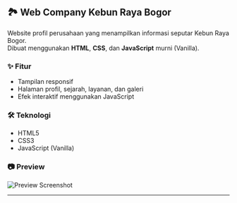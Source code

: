 ## 🏞 Web Company Kebun Raya Bogor

Website profil perusahaan yang menampilkan informasi seputar Kebun Raya Bogor.  
Dibuat menggunakan **HTML**, **CSS**, dan **JavaScript** murni (Vanilla).

### ✨ Fitur
- Tampilan responsif
- Halaman profil, sejarah, layanan, dan galeri
- Efek interaktif menggunakan JavaScript

### 🛠 Teknologi
- HTML5
- CSS3
- JavaScript (Vanilla)

### 📷 Preview
![Preview Screenshot](link-gambar-preview)

---
